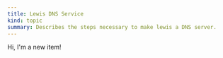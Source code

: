 ```yaml
--- 
title: Lewis DNS Service
kind: topic
summary: Describes the steps necessary to make lewis a DNS server.
---
```


Hi, I'm a new item!
